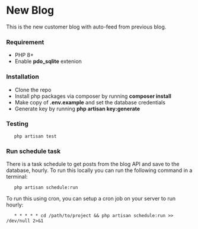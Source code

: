# New Blog

This is the new customer blog with auto-feed from previous blog.

### Requirement
- PHP 8+
- Enable **pdo_sqlite** extenion
### Installation
- Clone the repo
- Install php packages via composer by running **composer install**
- Make copy of **.env.example** and set the database credentials
- Generate key by running **php artisan key:generate**


### Testing
```
   php artisan test
```

### Run schedule task
There is a task schedule to get posts from the blog API and save to the database, hourly.
To run this locally you can run the following command in a terminal:

```
   php artisan schedule:run
```
To run  this using cron, you can setup a cron job on your server to run hourly:

```
   * * * * * cd /path/to/project && php artisan schedule:run >> /dev/null 2>&1
```

